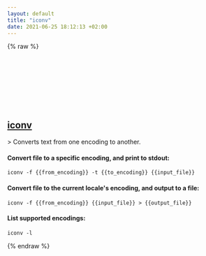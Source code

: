 ```yaml
---
layout: default
title: "iconv"
date: 2021-06-25 18:12:13 +02:00
---
```

{% raw %}
<h2 id="iconv">
  <a href="/en/common/iconv.html">iconv</a> <a href="#iconv"><svg class="icon">
    <use href="/assets/images/unicode_sprite.svg#link" />
  </svg></a>
</h2>
> Converts text from one encoding to another.

#### Convert file to a specific encoding, and print to stdout:
```shell
iconv -f {{from_encoding}} -t {{to_encoding}} {{input_file}}
```
#### Convert file to the current locale's encoding, and output to a file:
```shell
iconv -f {{from_encoding}} {{input_file}} > {{output_file}}
```
#### List supported encodings:
```shell
iconv -l
```
{% endraw %}